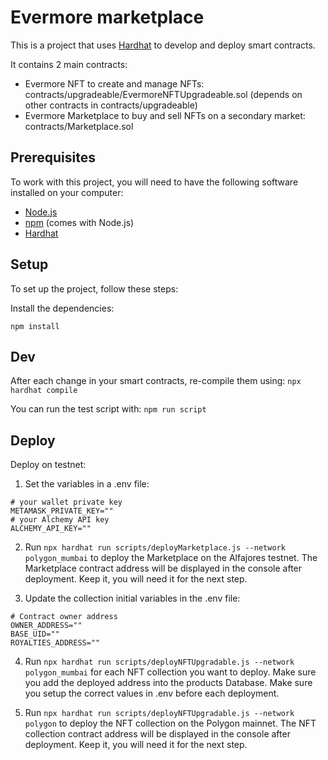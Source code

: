 # Evermore marketplace

This is a project that uses [Hardhat](https://hardhat.org/) to develop and deploy smart contracts.

It contains 2 main contracts:
- Evermore NFT to create and manage NFTs: contracts/upgradeable/EvermoreNFTUpgradeable.sol (depends on other contracts in contracts/upgradeable)
- Evermore Marketplace to buy and sell NFTs on a secondary market: contracts/Marketplace.sol

## Prerequisites

To work with this project, you will need to have the following software installed on your computer:

- [Node.js](https://nodejs.org/)
- [npm](https://www.npmjs.com/) (comes with Node.js)
- [Hardhat](https://hardhat.org/)

## Setup

To set up the project, follow these steps:

Install the dependencies:
```
npm install
```

## Dev
After each change in your smart contracts, re-compile them using: `npx hardhat compile`

You can run the test script with: `npm run script`

## Deploy

Deploy on testnet:
1. Set the variables in a .env file:
```
# your wallet private key
METAMASK_PRIVATE_KEY=""
# your Alchemy API key
ALCHEMY_API_KEY=""
```
2. Run `npx hardhat run scripts/deployMarketplace.js --network polygon_mumbai` to deploy the Marketplace on the Alfajores testnet. The Marketplace contract address will be displayed in the console after deployment. Keep it, you will need it for the next step.

3. Update the collection initial variables in the .env file:
```
# Contract owner address
OWNER_ADDRESS=""
BASE_UID=""
ROYALTIES_ADDRESS=""
```

4. Run `npx hardhat run scripts/deployNFTUpgradable.js --network polygon_mumbai` for each NFT collection you want to deploy. Make sure you add the deployed address into the products Database. Make sure you setup the correct values in .env before each deployment.

5.  Run `npx hardhat run scripts/deployNFTUpgradable.js --network polygon` to deploy the NFT collection on the Polygon mainnet. The NFT collection contract address will be displayed in the console after deployment. Keep it, you will need it for the next step.
